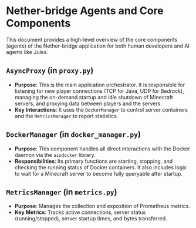 # Nether-bridge Agents and Core Components

This document provides a high-level overview of the core components (agents) of the Nether-bridge application for both human developers and AI agents like Jules.

## `AsyncProxy` (in `proxy.py`)

- **Purpose**: This is the main application orchestrator. It is responsible for listening for new player connections (TCP for Java, UDP for Bedrock), managing the on-demand startup and idle shutdown of Minecraft servers, and proxying data between players and the servers.
- **Key Interactions**: It uses the `DockerManager` to control server containers and the `MetricsManager` to report statistics.

## `DockerManager` (in `docker_manager.py`)

- **Purpose**: This component handles all direct interactions with the Docker daemon via the `aiodocker` library.
- **Responsibilities**: Its primary functions are starting, stopping, and checking the running status of Docker containers. It also includes logic to wait for a Minecraft server to become fully queryable after startup.

## `MetricsManager` (in `metrics.py`)

- **Purpose**: Manages the collection and exposition of Prometheus metrics.
- **Key Metrics**: Tracks active connections, server status (running/stopped), server startup times, and bytes transferred.